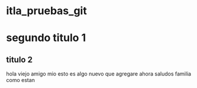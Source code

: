 # itla_pruebas_git
# segundo titulo 1
## titulo 2
hola viejo amigo mio
esto es algo nuevo que agregare ahora
saludos familia como estan